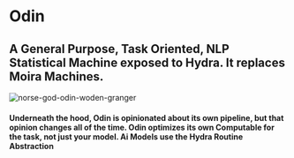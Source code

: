 # Odin
## A General Purpose, Task Oriented, NLP Statistical Machine exposed to Hydra. It replaces Moira Machines.

![norse-god-odin-woden-granger](https://user-images.githubusercontent.com/107733608/174719958-e215e426-a662-41d0-8bd6-491f4970d181.jpg)

#### Underneath the hood, Odin is opinionated about its own pipeline, but that opinion changes all of the time. Odin optimizes its own Computable for the task, not just your model. Ai Models use the Hydra Routine Abstraction
